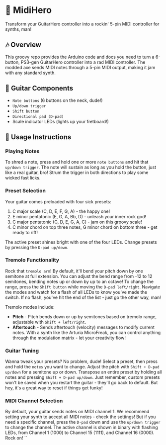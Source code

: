 # 🎸 MidiHero
Transform your GuitarHero controller into a rockin' 5-pin MIDI controller for synths, man!

## 🎶 Overview
This groovy repo provides the Arduino code and docs you need to turn a 6-button, PS3-gen GuitarHero controller into a rad MIDI controller. The modded axe sends MIDI notes through a 5-pin MIDI output, making it jam with any standard synth.

## 🎸 Guitar Components
* `Note buttons` (6 buttons on the neck, dude!)
* `Up/down trigger`
* `Shift button`
* `Directional pad (D-pad)`
* Scale indicator LEDs (lights up your fretboard!)

## 🤘 Usage Instructions
### Playing Notes
To shred a note, press and hold one or more `note buttons` and hit that `up/down trigger`. The note will sustain as long as you hold the button, just like a real guitar, bro! Strum the trigger in both directions to play some wicked fast licks.

### Preset Selection
Your guitar comes preloaded with four sick presets:
1. C major scale (C, D, E, F, G, A) - the happy one!
2. E minor pentatonic (E, G, A, Bb, D) - unleash your inner rock god!
3. C major pentatonic (C, D, E, G, A, C) - jam on this groovy scale!
4. C minor chord on top three notes, G minor chord on bottom three - get ready to riff!

The active preset shines bright with one of the four LEDs. Change presets by pressing the `D-pad up/down`.

### Tremolo Functionality
Rock that `tremolo arm`! By default, it'll bend your pitch down by one semitone at full extension. You can adjust the bend range from -12 to 12 semitones, bending notes up or down by up to an octave! To change the range, press the `Shift button` while moving the `D-pad left/right`. Navigate the modes and watch for a flash of all LEDs to know you've made the switch. If no flash, you've hit the end of the list - just go the other way, man!

Tremolo modes include:
* **Pitch** - Pitch bends down or up by semitones based on tremolo range, adjustable with `Shift + left/right`.
* **Aftertouch** - Sends aftertouch (velocity) messages to modify current notes. With a synth like the Arturia MicroFreak, you can control anything through the modulation matrix - let your creativity flow!

### Guitar Tuning
Wanna tweak your presets? No problem, dude! Select a preset, then press and hold the `notes` you want to change. Adjust the pitch with `Shift + D-pad up/down` for a semitone up or down. Transpose an entire preset by holding all notes and pressing `Shift + D-pad up/down`. Just remember, custom presets won't be saved when you restart the guitar - they'll go back to default. But hey, it's a great way to reset if things get funky!

### MIDI Channel Selection
By default, your guitar sends notes on MIDI channel 1. We recommend setting your synth to accept all MIDI notes - check the settings! But if you need a specific channel, press the `D-pad` down and use the `up/down trigger` to change the channel. The active channel is shown in binary with flashing LEDs, from Channel 1 (1000) to Channel 15 (1111), and Channel 16 (0000). Rock on!
``
